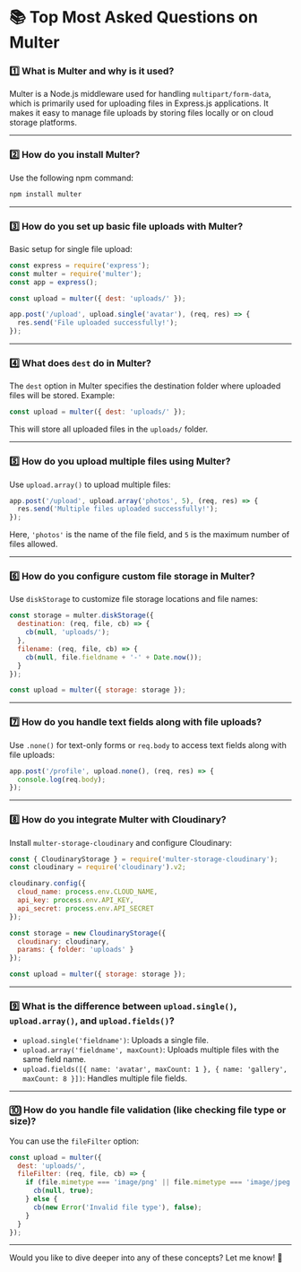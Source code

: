 # 📚 Top Most Asked Questions on Multer

### 1️⃣ What is Multer and why is it used?
Multer is a Node.js middleware used for handling `multipart/form-data`, which is primarily used for uploading files in Express.js applications. It makes it easy to manage file uploads by storing files locally or on cloud storage platforms.

---

### 2️⃣ How do you install Multer?
Use the following npm command:
```bash
npm install multer
```

---

### 3️⃣ How do you set up basic file uploads with Multer?
Basic setup for single file upload:
```javascript
const express = require('express');
const multer = require('multer');
const app = express();

const upload = multer({ dest: 'uploads/' });

app.post('/upload', upload.single('avatar'), (req, res) => {
  res.send('File uploaded successfully!');
});
```

---

### 4️⃣ What does `dest` do in Multer?
The `dest` option in Multer specifies the destination folder where uploaded files will be stored. Example:
```javascript
const upload = multer({ dest: 'uploads/' });
```
This will store all uploaded files in the `uploads/` folder.

---

### 5️⃣ How do you upload multiple files using Multer?
Use `upload.array()` to upload multiple files:
```javascript
app.post('/upload', upload.array('photos', 5), (req, res) => {
  res.send('Multiple files uploaded successfully!');
});
```
Here, `'photos'` is the name of the file field, and `5` is the maximum number of files allowed.

---

### 6️⃣ How do you configure custom file storage in Multer?
Use `diskStorage` to customize file storage locations and file names:
```javascript
const storage = multer.diskStorage({
  destination: (req, file, cb) => {
    cb(null, 'uploads/');
  },
  filename: (req, file, cb) => {
    cb(null, file.fieldname + '-' + Date.now());
  }
});

const upload = multer({ storage: storage });
```

---

### 7️⃣ How do you handle text fields along with file uploads?
Use `.none()` for text-only forms or `req.body` to access text fields along with file uploads:
```javascript
app.post('/profile', upload.none(), (req, res) => {
  console.log(req.body);
});
```

---

### 8️⃣ How do you integrate Multer with Cloudinary?
Install `multer-storage-cloudinary` and configure Cloudinary:
```javascript
const { CloudinaryStorage } = require('multer-storage-cloudinary');
const cloudinary = require('cloudinary').v2;

cloudinary.config({
  cloud_name: process.env.CLOUD_NAME,
  api_key: process.env.API_KEY,
  api_secret: process.env.API_SECRET
});

const storage = new CloudinaryStorage({
  cloudinary: cloudinary,
  params: { folder: 'uploads' }
});

const upload = multer({ storage: storage });
```

---

### 9️⃣ What is the difference between `upload.single()`, `upload.array()`, and `upload.fields()`?
- `upload.single('fieldname')`: Uploads a single file.
- `upload.array('fieldname', maxCount)`: Uploads multiple files with the same field name.
- `upload.fields([{ name: 'avatar', maxCount: 1 }, { name: 'gallery', maxCount: 8 }])`: Handles multiple file fields.

---

### 🔟 How do you handle file validation (like checking file type or size)?
You can use the `fileFilter` option:
```javascript
const upload = multer({
  dest: 'uploads/',
  fileFilter: (req, file, cb) => {
    if (file.mimetype === 'image/png' || file.mimetype === 'image/jpeg') {
      cb(null, true);
    } else {
      cb(new Error('Invalid file type'), false);
    }
  }
});
```

---

Would you like to dive deeper into any of these concepts? Let me know! 🚀

